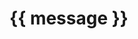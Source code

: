 <script src="https://unpkg.com/vue@next"></script>
<script src="./main.js"></script>
<div id="app-6">
    <h1>{{ message }}</h1>
</div>